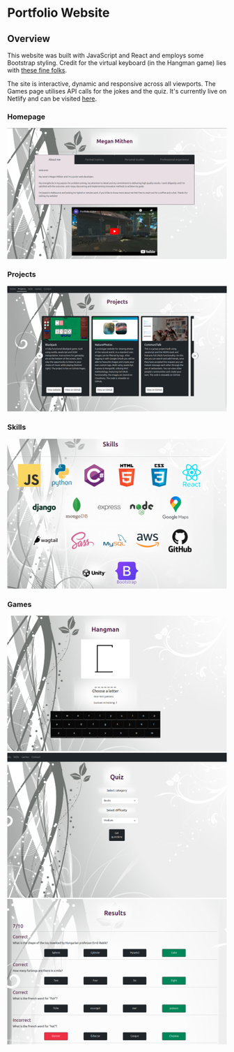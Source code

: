 # Portfolio Website

## Overview

This website was built with JavaScript and React and employs some Bootstrap styling.  Credit for the virtual keyboard (in the Hangman game) lies with [these fine folks](https://virtual-keyboard.js.org/).  

The site is interactive, dynamic and responsive across all viewports.  The Games page utilises API calls for the jokes and the quiz. It's currently live on Netlify and can be visited [here](https://megkmportfolio.netlify.app/).

### Homepage
<img src="public/PortfolioWebsite.png">


### Projects
<img src="public/Projects.png">

### Skills
<img src="public/Skills.png">

### Games

<img src="public/Hangman.png">

<img src="public/Quiz.png">

<img src="public/Quiz-results.png">
